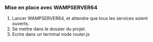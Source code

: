 ### Mise en place avec WAMPSERVER64
1. Lancer WAMPSERVER64, et attendre que tous les services soient ouverts.
2. Se mettre dans le dossier du projet.
3. Ecrire dans un terminal node router.js